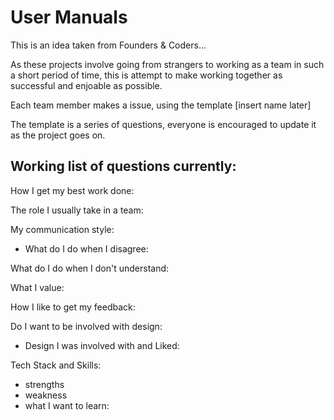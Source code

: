 # User Manuals

This is an idea taken from Founders & Coders...

As these projects involve going from strangers to working as a team in such a short period of time, this is attempt to make working together as successful and enjoable as possible. 

Each team member makes a issue, using the template [insert name later]

The template is a series of questions, everyone is encouraged to update it as the project goes on. 

## Working list of questions currently:

How I get my best work done:

The role I usually take in a team:

My communication style:

- What do I do when I disagree:

What do I do when I don't understand:

What I value:

How I like to get my feedback:

Do I want to be involved with design:

- Design I was involved with and Liked:

Tech Stack and Skills:
- strengths
- weakness
- what I want to learn:
